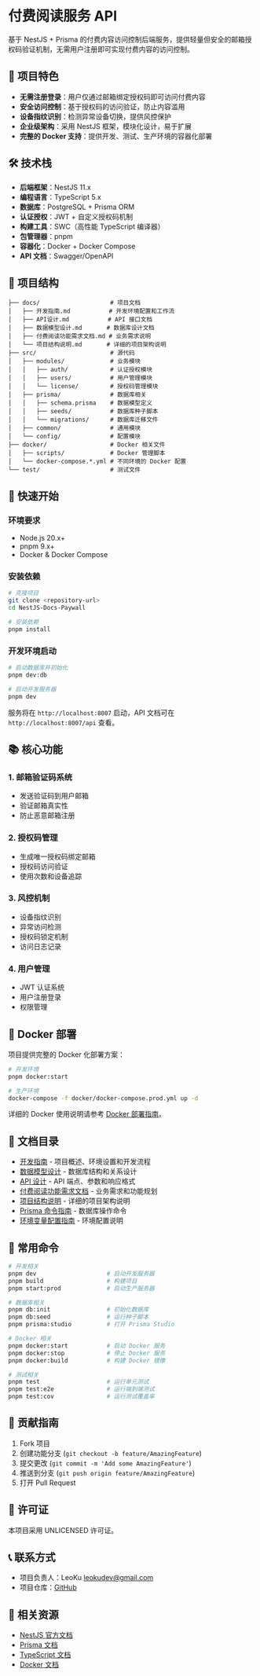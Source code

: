 # 付费阅读服务 API

基于 NestJS + Prisma 的付费内容访问控制后端服务，提供轻量但安全的邮箱授权码验证机制，无需用户注册即可实现付费内容的访问控制。

## 🚀 项目特色

- **无需注册登录**：用户仅通过邮箱绑定授权码即可访问付费内容
- **安全访问控制**：基于授权码的访问验证，防止内容滥用
- **设备指纹识别**：检测异常设备切换，提供风控保护
- **企业级架构**：采用 NestJS 框架，模块化设计，易于扩展
- **完整的 Docker 支持**：提供开发、测试、生产环境的容器化部署

## 🛠️ 技术栈

- **后端框架**：NestJS 11.x
- **编程语言**：TypeScript 5.x
- **数据库**：PostgreSQL + Prisma ORM
- **认证授权**：JWT + 自定义授权码机制
- **构建工具**：SWC（高性能 TypeScript 编译器）
- **包管理器**：pnpm
- **容器化**：Docker + Docker Compose
- **API 文档**：Swagger/OpenAPI

## 📁 项目结构

```
├── docs/                    # 项目文档
│   ├── 开发指南.md           # 开发环境配置和工作流
│   ├── API设计.md           # API 接口文档
│   ├── 数据模型设计.md       # 数据库设计文档
│   ├── 付费阅读功能需求文档.md # 业务需求说明
│   └── 项目结构说明.md       # 详细的项目架构说明
├── src/                     # 源代码
│   ├── modules/             # 业务模块
│   │   ├── auth/            # 认证授权模块
│   │   ├── users/           # 用户管理模块
│   │   └── license/         # 授权码管理模块
│   ├── prisma/              # 数据库相关
│   │   ├── schema.prisma    # 数据模型定义
│   │   ├── seeds/           # 数据库种子脚本
│   │   └── migrations/      # 数据库迁移文件
│   ├── common/              # 通用模块
│   └── config/              # 配置模块
├── docker/                  # Docker 相关文件
│   ├── scripts/             # Docker 管理脚本
│   └── docker-compose.*.yml # 不同环境的 Docker 配置
└── test/                    # 测试文件
```

## 🚀 快速开始

### 环境要求

- Node.js 20.x+
- pnpm 9.x+
- Docker & Docker Compose

### 安装依赖

```bash
# 克隆项目
git clone <repository-url>
cd NestJS-Docs-Paywall

# 安装依赖
pnpm install
```

### 开发环境启动

```bash
# 启动数据库并初始化
pnpm dev:db

# 启动开发服务器
pnpm dev
```

服务将在 `http://localhost:8007` 启动，API 文档可在 `http://localhost:8007/api` 查看。

## 📚 核心功能

### 1. 邮箱验证码系统
- 发送验证码到用户邮箱
- 验证邮箱真实性
- 防止恶意邮箱注册

### 2. 授权码管理
- 生成唯一授权码绑定邮箱
- 授权码访问验证
- 使用次数和设备追踪

### 3. 风控机制
- 设备指纹识别
- 异常访问检测
- 授权码锁定机制
- 访问日志记录

### 4. 用户管理
- JWT 认证系统
- 用户注册登录
- 权限管理

## 🐳 Docker 部署

项目提供完整的 Docker 化部署方案：

```bash
# 开发环境
pnpm docker:start

# 生产环境
docker-compose -f docker/docker-compose.prod.yml up -d
```

详细的 Docker 使用说明请参考 [Docker 部署指南](./docker/README.md)。

## 📖 文档目录

- [开发指南](./docs/开发指南.md) - 项目概述、环境设置和开发流程
- [数据模型设计](./docs/数据模型设计.md) - 数据库结构和关系设计
- [API 设计](./docs/API设计.md) - API 端点、参数和响应格式
- [付费阅读功能需求文档](./docs/付费阅读功能需求文档.md) - 业务需求和功能规划
- [项目结构说明](./docs/项目结构说明.md) - 详细的项目架构说明
- [Prisma 命令指南](./docs/Prisma命令指南.md) - 数据库操作命令
- [环境变量配置指南](./docs/环境变量配置指南.md) - 环境配置说明

## 🔧 常用命令

```bash
# 开发相关
pnpm dev                    # 启动开发服务器
pnpm build                  # 构建项目
pnpm start:prod             # 启动生产服务器

# 数据库相关
pnpm db:init                # 初始化数据库
pnpm db:seed                # 运行种子脚本
pnpm prisma:studio          # 打开 Prisma Studio

# Docker 相关
pnpm docker:start           # 启动 Docker 服务
pnpm docker:stop            # 停止 Docker 服务
pnpm docker:build           # 构建 Docker 镜像

# 测试相关
pnpm test                   # 运行单元测试
pnpm test:e2e               # 运行端到端测试
pnpm test:cov               # 运行测试覆盖率
```

## 🤝 贡献指南

1. Fork 项目
2. 创建功能分支 (`git checkout -b feature/AmazingFeature`)
3. 提交更改 (`git commit -m 'Add some AmazingFeature'`)
4. 推送到分支 (`git push origin feature/AmazingFeature`)
5. 打开 Pull Request

## 📄 许可证

本项目采用 UNLICENSED 许可证。

## 📞 联系方式

- 项目负责人：LeoKu <leokudev@gmail.com>
- 项目仓库：[GitHub](https://github.com/your-org/nestjs-docs-paywall)

## 🔗 相关资源

- [NestJS 官方文档](https://docs.nestjs.com/)
- [Prisma 文档](https://www.prisma.io/docs/)
- [TypeScript 文档](https://www.typescriptlang.org/docs/)
- [Docker 文档](https://docs.docker.com/)
